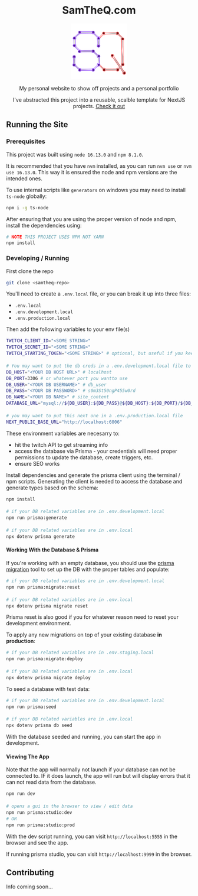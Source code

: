 <div align="center">

# SamTheQ.com

<img alt="The letters S and Q stylized to look like wires and circular nodes" src="https://raw.githubusercontent.com/SamuelQuinones/samtheq.com/d9a66022ceef3a7ec87eb2538d205ad8f31f1c9d/public/Logo_866.png" height="150" />

My personal website to show off projects and a personal portfolio

I've abstracted this project into a reusable, scalble template for NextJS projects. [Check it out](https://github.com/SamuelQuinones/nextjs-boilerplate)

</div>

## Running the Site

### Prerequisites

This project was built using `node 16.13.0` and `npm 8.1.0`.

It is recommended that you have `nvm` installed, as you can run `nvm use` or `nvm use 16.13.0`. This way it is ensured the node and npm versions are the intended ones.

To use internal scripts like `generators` on windows you may need to install `ts-node` globally:

```bash
npm i -g ts-node
```

After ensuring that you are using the proper version of node and npm, install the dependencies using:

```bash
# NOTE THIS PROJECT USES NPM NOT YARN
npm install
```

### Developing / Running

First clone the repo

```bash
git clone <samtheq-repo>
```

You'll need to create a `.env.local` file, or you can break it up into three files:

- `.env.local`
- `.env.development.local`
- `.env.production.local`

Then add the following variables to your env file(s)

```bash
TWITCH_CLIENT_ID="<SOME STRING>"
TWITCH_SECRET_ID="<SOME STRING>"
TWITCH_STARTING_TOKEN="<SOME STRING>" # optional, but useful if you keep restarting

# You may want to put the db creds in a .env.development.local file to be able to use the npm scripts easily
DB_HOST="<YOUR DB HOST URL>" # localhost
DB_PORT=3306 # or whatever port you wantto use
DB_USER="<YOUR DB USERNAME>" # db_user
DB_PASS="<YOUR DB PASSWORD>" # s0m3St50ngP455w0rd
DB_NAME="<YOUR DB NAME>" # site_content
DATABASE_URL="mysql://${DB_USER}:${DB_PASS}@${DB_HOST}:${DB_PORT}/${DB_NAME}"

# you may want to put this next one in a .env.production.local file
NEXT_PUBLIC_BASE_URL="http://localhost:6006"
```

These environment variables are necesarry to:

- hit the twitch API to get streaming info
- access the database via Prisma - your credentials will need proper permissions to update the database, create triggers, etc.
- ensure SEO works

Install dependencies and generate the prisma client using the terminal / npm scripts. Generating the client is needed to access the database and generate types based on the schema:

```bash
npm install

# if your DB related variables are in .env.development.local
npm run prisma:generate

# if your DB related variables are in .env.local
npx dotenv prisma generate
```

#### Working With the Database & Prisma

If you're working with an empty database, you should use the [prisma migration](https://www.prisma.io/docs/concepts/components/prisma-migrate) tool to set up the DB with the proper tables and populate:

```bash
# if your DB related variables are in .env.development.local
npm run prisma:migrate:reset

# if your DB related variables are in .env.local
npx dotenv prisma migrate reset
```

Prisma reset is also good if you for whatever reason need to reset your development environment.

To apply any new migrations on top of your existing database **in production**:

```bash
# if your DB related variables are in .env.staging.local
npm run prisma:migrate:deploy

# if your DB related variables are in .env.local
npx dotenv prisma migrate deploy
```

To seed a database with test data:

```bash
# if your DB related variables are in .env.development.local
npm run prisma:seed

# if your DB related variables are in .env.local
npx dotenv prisma db seed
```

With the database seeded and running, you can start the app in development.

#### Viewing The App

Note that the app will normally not launch if your database can not be connected to. IF it does launch, the app will run but will display errors that it can not read data from the database.

```bash
npm run dev

# opens a gui in the browser to view / edit data
npm run prisma:studio:dev
# OR
npm run prisma:studio:prod
```

With the dev script running, you can visit `http://localhost:5555` in the browser and see the app.

If running prisma studio, you can visit `http://localhost:9999` in the browser.

## Contributing

Info coming soon...
